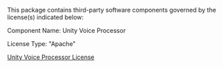 This package contains third-party software components governed by the license(s) indicated below:

Component Name: Unity Voice Processor

License Type: "Apache"

[Unity Voice Processor License](https://www.apache.org/licenses/LICENSE-2.0.txt)

